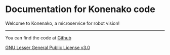 # Documentation for Konenako code

Welcome to Konenako, a microservice for robot vision!

*************

You can find the code at [Github](https://github.com/Konenako/Ohtuprojekti-kesa2020)


[GNU Lesser General Public License v3.0](https://github.com/Konenako/Ohtuprojekti-kesa2020/blob/master/LICENSE)